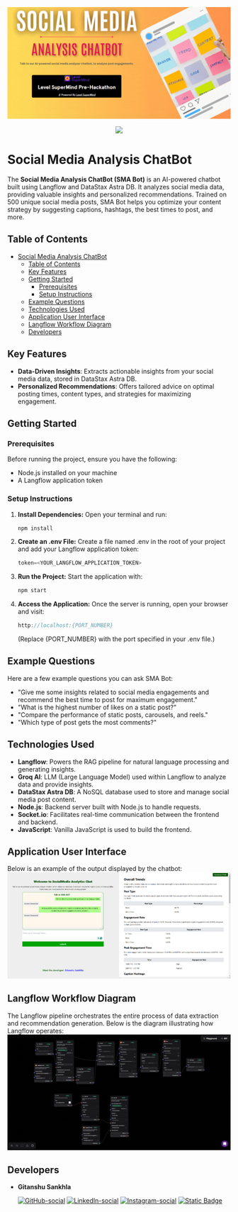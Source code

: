 ![app-banner](readme_resources/banner.gif)

<p align="center">
  <a href="https://skillicons.dev">
    <img src="https://skillicons.dev/icons?i=i=js,html,css,express,git,github,nodejs,npm,tailwind" />
  </a>
</p>

# Social Media Analysis ChatBot

The **Social Media Analysis ChatBot (SMA Bot)** is an AI-powered chatbot built using Langflow and DataStax Astra DB. It analyzes social media data, providing valuable insights and personalized recommendations. Trained on 500 unique social media posts, SMA Bot helps you optimize your content strategy by suggesting captions, hashtags, the best times to post, and more.

## Table of Contents

- [Social Media Analysis ChatBot](#social-media-analysis-chatbot)
  - [Table of Contents](#table-of-contents)
  - [Key Features](#key-features)
  - [Getting Started](#getting-started)
    - [Prerequisites](#prerequisites)
    - [Setup Instructions](#setup-instructions)
  - [Example Questions](#example-questions)
  - [Technologies Used](#technologies-used)
  - [Application User Interface](#application-user-interface)
  - [Langflow Workflow Diagram](#langflow-workflow-diagram)
  - [Developers](#developers)

## Key Features

- **Data-Driven Insights**: Extracts actionable insights from your social media data, stored in DataStax Astra DB.
- **Personalized Recommendations**: Offers tailored advice on optimal posting times, content types, and strategies for maximizing engagement.

## Getting Started

### Prerequisites

Before running the project, ensure you have the following:

- Node.js installed on your machine
- A Langflow application token

### Setup Instructions

1. **Install Dependencies:**
   Open your terminal and run:
   ```bash
   npm install
   ```
2. **Create an .env File:** Create a file named .env in the root of your project and add your Langflow application token:

   ```javascript
   token=<YOUR_LANGFLOW_APPLICATION_TOKEN>
   ```

3. **Run the Project:** Start the application with:

   ```bash
   npm start
   ```

4. **Access the Application:** Once the server is running, open your browser and visit:
   ```javascript
   http://localhost:{PORT_NUMBER}
   ```
   (Replace {PORT_NUMBER} with the port specified in your .env file.)

## Example Questions

Here are a few example questions you can ask SMA Bot:

- "Give me some insights related to social media engagements and recommend the best time to post for maximum engagement."
- "What is the highest number of likes on a static post?"
- "Compare the performance of static posts, carousels, and reels."
- "Which type of post gets the most comments?"

## Technologies Used

- **Langflow**: Powers the RAG pipeline for natural language processing and generating insights.
- **Groq AI**: LLM (Large Language Model) used within Langflow to analyze data and provide insights.
- **DataStax Astra DB**: A NoSQL database used to store and manage social media post content.
- **Node.js**: Backend server built with Node.js to handle requests.
- **Socket.io**: Facilitates real-time communication between the frontend and backend.
- **JavaScript**: Vanilla JavaScript is used to build the frontend.

## Application User Interface

Below is an example of the output displayed by the chatbot:
![application-ui](readme_resources/result.png)

## Langflow Workflow Diagram

The Langflow pipeline orchestrates the entire process of data extraction and recommendation generation. Below is the diagram illustrating how Langflow operates:
![langflow-diagram](readme_resources/langflow-diagram.png)

## Developers

- **Gitanshu Sankhla**

  [![GitHub-social](https://img.shields.io/badge/github-%23121011.svg?style=for-the-badge&logo=github&logoColor=white)](https://github.com/Gitax18) [![LinkedIn-social](https://img.shields.io/badge/linkedin-%230077B5.svg?style=for-the-badge&logo=linkedin&logoColor=white)](https://linkedin.com/in/gitanshu-sankhla)
  [![Instagram-social](https://img.shields.io/badge/Instagram-%23E4405F.svg?style=for-the-badge&logo=Instagram&logoColor=white)](https://www.instagram.com/gitanshusankhla)
  [![Static Badge](https://img.shields.io/badge/Youtube-red?style=for-the-badge&logo=Youtube&logoColor=white)](https://www.youtube.com/@gitanshusankhla2261)
